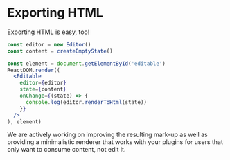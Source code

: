 # Exporting HTML

Exporting HTML is easy, too!

```jsx
const editor = new Editor()
const content = createEmptyState()

const element = document.getElementById('editable')
ReactDOM.render((
  <Editable
    editor={editor}
    state={content}
    onChange={(state) => {
      console.log(editor.renderToHtml(state))
    }}
  />
), element)
```

We are actively working on improving the resulting mark-up as well as providing a minimalistic renderer that works with
your plugins for users that only want to consume content, not edit it.

